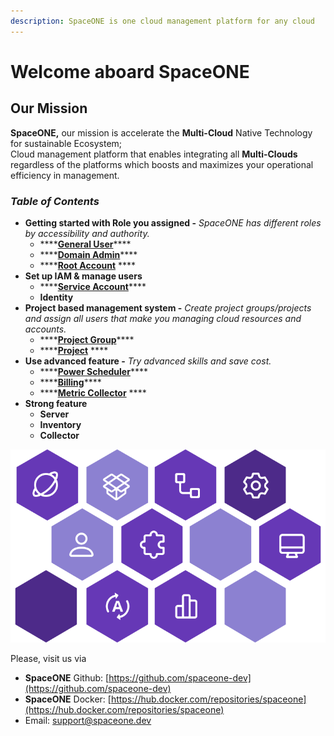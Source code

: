 ```yaml
---
description: SpaceONE is one cloud management platform for any cloud
---
```


# Welcome aboard SpaceONE

## Our Mission

**SpaceONE,** our mission is accelerate the **Multi-Cloud** Native Technology for sustainable Ecosystem;   
Cloud management platform that enables integrating all **Multi-Clouds** regardless of the platforms which boosts and maximizes your operational efficiency in management.

### _**Table of Contents**_

* **Getting started with Role you assigned -** _SpaceONE has different roles by accessibility and authority._
  * \*\*\*\*[**General User**](general-user.md)\*\*\*\*
  * \*\*\*\*[**Domain Admin**](domain-admin.md)\*\*\*\*
  * \*\*\*\*[**Root Account**](root-account.md) ****
* **Set up IAM & manage users**
  * \*\*\*\*[**Service Account**](identity/service-account/)\*\*\*\*
  * **Identity** 
* **Project based management system -** _Create project groups/projects and assign all users that make you managing cloud resources and accounts._
  * \*\*\*\*[**Project Group**](project/project-group-management.md)\*\*\*\*
  * \*\*\*\*[**Project**](project/project-management.md) ****
* **Use advanced feature -** _Try advanced skills and save cost._
  * \*\*\*\*[**Power Scheduler**](advanced-topic/power-scheduler-quick-start.md)\*\*\*\*
  * \*\*\*\*[**Billing**](advanced-topic/billing-quick-start.md)\*\*\*\*
  * \*\*\*\*[**Metric Collector**](advanced-topic/metric-collector-quick-start.md) ****
* **Strong feature**
  * **Server**
  * **Inventory**
  * **Collector**

![](.gitbook/assets/gitbook_so.png)

  


Please, visit us via

* **SpaceONE**  Github: [https://github.com/spaceone-dev](https://github.com/spaceone-dev) 
* **SpaceONE**  Docker: [https://hub.docker.com/repositories/spaceone](https://hub.docker.com/repositories/spaceone) 
* Email: support@spaceone.dev

